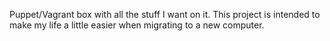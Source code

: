 Puppet/Vagrant box with all the stuff I want on it. This project is intended to make my life a little easier when
migrating to a new computer.

